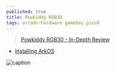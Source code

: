 ```yaml
---
published: true
title: Powkiddy RGB30
tags: arcade-hardware gameboy pico8
---
```

> [Powkiddy RGB30 - In-Depth Review](https://www.youtube.com/watch?v=XgIlD4rNe8k)

- [Installing ArkOS](https://www.youtube.com/watch?v=XgIlD4rNe8k&t=508s)

![caption](https://external-content.duckduckgo.com/iu/?u=https%3A%2F%2Ftse3.mm.bing.net%2Fth%3Fid%3DOIP.n1ZfSor20nrbr8o_S4CbiAHaEK%26pid%3DApi&f=1&ipt=0c888f97e66313041f302f62badb6b3275070124924c51e9d8b45643321d5fd5&ipo=images)